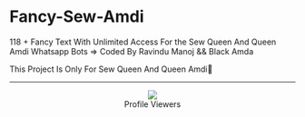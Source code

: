 # Fancy-Sew-Amdi
118 + Fancy Text With Unlimited Access For the Sew Queen And Queen Amdi Whatsapp Bots => Coded By Ravindu Manoj &amp;&amp; Black Amda

This Project Is Only For Sew Queen And Queen Amdi🎲

***

<div align="center"><img src="https://profile-counter.glitch.me/ravindu01manoj/count.svg" /><br>Profile Viewers</div>
